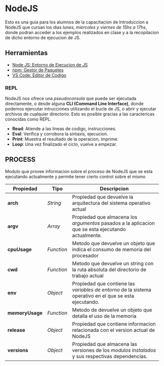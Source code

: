 # NodeJS

Esto es una guia para los alumnos de la capacitacion de Introduccion a NodeJS que cursan los dias _lunes, miercoles y viernes de 15hs a 17hs_, donde podran acceder a los ejemplos realizados en clase y a la recopilacion de dicho entorno de ejecucion de JS.

## Herramientas

* [Node JS: Entorno de Ejecucion de JS](https://nodejs.org/)
* [npm: Gestor de Paquetes](https://npmjs.com)
* [VS Code: Editor de Codigo](https://code.visualstudio.com)

### REPL

NodeJS nos ofrece una _pseudoconsola_ que puede ser ejecutada directamente, o desde alguna __CLI (Command Line Interface)__, donde podemos ejercutar intrucciones utilizando el bucle de JS, o abrir y ejecutar archivos de cualquier directorio. Esto es posible gracias a las caractericas conocidas como REPL.

* __Read__: Atiende a las lineas de codigo, instrucciones.
* __Eval__: Verifica y corrobora la sintaxis, ejecucion.
* __Print__: Muestra el resultado de la operacion, imprime.
* __Loop__: Una vez finalizado el ciclo, vuelve a empezar.

## PROCESS

Modulo que provee informacion sobre el proceso de NodeJS que se esta ejecutando actualmente y permite tener cierto control sobre el mismo

| Propiedad | Tipo | Descripcion |
|--|--|--|
| __arch__ | _String_ | Propiedad que devuelve la arquitectura del sistema operativo actual |
| __argv__ | _Array_ | Propiedad que almacena los _argumentos_ pasados a la aplicacion que se esta ejecutando actualmente. |
| __cpuUsage__ | _Function_ | Metodo que devuelve un objeto que indica el consumo de memoria del procesador |
| __cwd__ | _Function_ | Metodo que devuelve un string con la ruta absoluta del directorio de trabajo actual |
| __env__ | _Object_ | Propiedad que contiene las _variables de entorno_ de la sistema operativo en el que se esta ejecutando. |
| __memoryUsage__ | _Function_ | Metodo de devuelve un objeto que detalla el uso de la memoria |
| __release__| _Object_ | Propiedad que contiene informacion relacionada con el version actual de NodeJS |
| __versions__ | _Object_ | Propiedad que almacena las versiones de los _modulos instalados_ y sus respectivas dependencias. | 